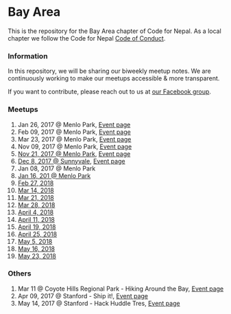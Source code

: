 # Bay Area

This is the repository for the Bay Area chapter of Code for Nepal. As a local chapter we follow the Code for Nepal [Code of Conduct](#).

### Information

In this repository, we will be sharing our biweekly meetup notes. We are continuously working to make our meetups accessible & more transparent. 

If you want to contribute, please reach out to us at [our Facebook group](https://www.facebook.com/groups/1232118366864969). 

### Meetups

1. Jan 26, 2017 @ Menlo Park, [Event page](https://www.facebook.com/events/745600798946642/)
2. Feb 09, 2017 @ Menlo Park, [Event page](https://www.facebook.com/events/1872184673027496/)
3. Mar 23, 2017 @ Menlo Park, [Event page](https://www.facebook.com/events/1882008945414016/)
4. Nov 09, 2017 @ Menlo Park, [Event page](https://www.facebook.com/events/1492655860784336/)
5. [Nov 21, 2017 @ Menlo Park](meetups/meetup05.md),  [Event page](https://www.facebook.com/events/348980295565467/)
6. [Dec 8, 2017 @ Sunnyvale](meetups/meetup06.md),  [Event page](https://www.facebook.com/groups/1232118366864969/)
7. Jan 08, 2017 @ Menlo Park
8. [Jan 16, 201 @ Menlo Park](meetups/meetup08.md)
9. [Feb 27, 2018](meetups/meetup09.md)
10. [Mar 14, 2018](meetups/meetup10.md)
11. [Mar 21, 2018](meetups/meetup11.md)
12. [Mar 28, 2018](meetups/meetup12.md)
13. [April 4, 2018](meetups/meetup13.md)
14. [April 11, 2018](meetups/meetup14.md)
15. [April 19, 2018](meetups/meetup15.md)
15. [April 25, 2018](meetups/meetup16.md)
15. [May 5, 2018](meetups/meetup17.md)
15. [May 16, 2018](meetups/meetup18.md)
15. [May 23, 2018](meetups/meetup19.md)

### Others

1. Mar 11 @ Coyote Hills Regional Park - Hiking Around the Bay, [Event page](https://www.facebook.com/events/837266573091747/)
2. Apr 09, 2017 @ Stanford - Ship it!, [Event page](https://www.facebook.com/events/1000141603420093/)
3. May 14, 2017 @ Stanford - Hack Huddle Tres, [Event page](https://www.facebook.com/events/1690972221207355/)
